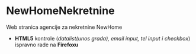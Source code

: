 # NewHomeNekretnine
Web stranica agencije za nekretnine NewHome
* **HTML5** kontrole (*datalist(unos grada), email input, tel input i checkbox*) ispravno rade na **Firefoxu**
